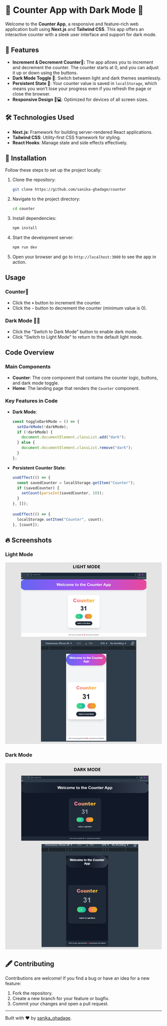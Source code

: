 #  🎉 Counter App with Dark Mode 🌙

Welcome to the **Counter App**, a responsive and feature-rich web application built using **Next.js** and **Tailwind CSS**. This app offers an interactive counter with a sleek user interface and support for dark mode.

## 📜 Features

- **Increment & Decrement Counter🔢:** The app allows you to increment and decrement the counter. The counter starts at 0, and you can adjust it up or down using 
                                      the buttons.
- **Dark Mode Toggle 🌙**: Switch between light and dark themes seamlessly.
- **Persistent State 💾**: Your counter value is saved in `localStorage`, which means you won’t lose your progress even if you refresh the page or close the 
                            browser.
- **Responsive Design 📱💻**: Optimized for devices of all screen sizes.

## 🛠️ Technologies Used 

- **Next.js**: Framework for building server-rendered React applications.
- **Tailwind CSS**: Utility-first CSS framework for styling.
- **React Hooks**: Manage state and side effects effectively.

## 🚀 Installation

Follow these steps to set up the project locally:

1. Clone the repository:
   ```bash
   git clone https://github.com/sanika-ghadage/counter
   ```

2. Navigate to the project directory:
   ```bash
   cd counter
   ```

3. Install dependencies:
   ```bash
   npm install
   ```

4. Start the development server:
   ```bash
   npm run dev
   ```

5. Open your browser and go to `http://localhost:3000` to see the app in action.

## Usage

### Counter🔢 
- Click the **`+`** button to increment the counter.
- Click the **`-`** button to decrement the counter (minimum value is 0).

### Dark Mode 🌙🌞
- Click the "Switch to Dark Mode" button to enable dark mode.
- Click "Switch to Light Mode" to return to the default light mode.

## Code Overview

### Main Components

- **Counter**: The core component that contains the counter logic, buttons, and dark mode toggle.
- **Home**: The landing page that renders the `Counter` component.

### Key Features in Code

- **Dark Mode**:
  ```js
  const toggleDarkMode = () => {
    setDarkMode(!darkMode);
    if (!darkMode) {
      document.documentElement.classList.add("dark");
    } else {
      document.documentElement.classList.remove("dark");
    }
  };
  ```

- **Persistent Counter State**:
  ```js
  useEffect(() => {
    const savedCounter = localStorage.getItem("Counter");
    if (savedCounter) {
      setCount(parseInt(savedCounter, 10));
    }
  }, []);

  useEffect(() => {
    localStorage.setItem("Counter", count);
  }, [count]);
  ```

## 🔥 Screenshots

### Light Mode
![Light Mode Screenshot](public/image/LightMode.png)

### Dark Mode
![Dark Mode Screenshot](public/image/DarkMode.png)

## 🖋️ Contributing

Contributions are welcome! If you find a bug or have an idea for a new feature:

1. Fork the repository.
2. Create a new branch for your feature or bugfix.
3. Commit your changes and open a pull request.

---

Built with ❤️ by [sanika_ghadage](https://github.com/sanika-ghadage).

